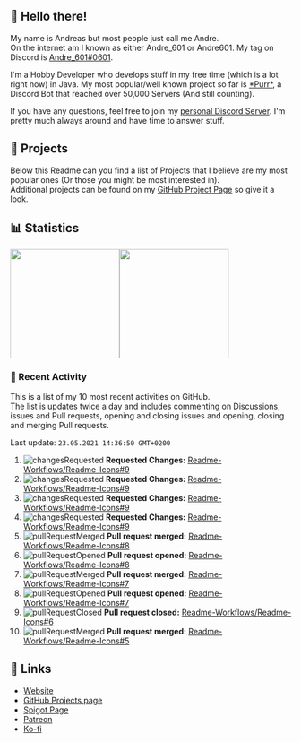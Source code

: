<!-- Links -->
[andre]: https://discord.bio/p/andre601
[purr]: https://purrbot.site
[discord]: https://discord.gg/6dazXp6
[website]: https://andre601.ch
[github]: https://andre601.ch/projects
[spigot]: https://www.spigotmc.org/resources/authors/56829/
[patreon]: https://patreon.com/andre_601
[ko-fi]: https://ko-fi.com/andre_601

## 👋 Hello there!
My name is Andreas but most people just call me Andre.  
On the internet am I known as either Andre_601 or Andre601. My tag on Discord is [Andre_601#0601][andre].

I'm a Hobby Developer who develops stuff in my free time (which is a lot right now) in Java. My most popular/well known project so far is [\*Purr\*][purr], a Discord Bot that reached over 50,000 Servers (And still counting).

If you have any questions, feel free to join my [personal Discord Server][discord]. I'm pretty much always around and have time to answer stuff.

## 📁 Projects
Below this Readme can you find a list of Projects that I believe are my most popular ones (Or those you might be most interested in).  
Additional projects can be found on my [GitHub Project Page][github] so give it a look.

## 📊 Statistics
<img height="195px" src="https://github-readme-stats.vercel.app/api?username=Andre601&show_icons=true&hide_rank=true&title_color=3498db&bg_color=ffffff00&text_color=718096&disable_animations=true"><img height="195px" src="https://github-readme-stats.vercel.app/api/top-langs?username=Andre601&layout=compact&title_color=3498db&bg_color=ffffff00&text_color=718096">

### 📜 Recent Activity
This is a list of my 10 most recent activities on GitHub.  
The list is updates twice a day and includes commenting on Discussions, issues and Pull requests, opening and closing issues and opening, closing and merging Pull requests.

<!--RECENT_ACTIVITY:last_update-->
Last update: `23.05.2021 14:36:50 GMT+0200`
<!--RECENT_ACTIVITY:last_update_end-->
<!--RECENT_ACTIVITY:start-->
1. ![changesRequested] **Requested Changes:** [Readme-Workflows/Readme-Icons#9](https://github.com/Readme-Workflows/Readme-Icons/pull/9#pullrequestreview-666263002)
2. ![changesRequested] **Requested Changes:** [Readme-Workflows/Readme-Icons#9](https://github.com/Readme-Workflows/Readme-Icons/pull/9#pullrequestreview-666263002)
3. ![changesRequested] **Requested Changes:** [Readme-Workflows/Readme-Icons#9](https://github.com/Readme-Workflows/Readme-Icons/pull/9#pullrequestreview-666261336)
4. ![changesRequested] **Requested Changes:** [Readme-Workflows/Readme-Icons#9](https://github.com/Readme-Workflows/Readme-Icons/pull/9#pullrequestreview-666261336)
5. ![pullRequestMerged] **Pull request merged:** [Readme-Workflows/Readme-Icons#8](https://github.com/Readme-Workflows/Readme-Icons/pull/8)
6. ![pullRequestOpened] **Pull request opened:** [Readme-Workflows/Readme-Icons#8](https://github.com/Readme-Workflows/Readme-Icons/pull/8)
7. ![pullRequestMerged] **Pull request merged:** [Readme-Workflows/Readme-Icons#7](https://github.com/Readme-Workflows/Readme-Icons/pull/7)
8. ![pullRequestOpened] **Pull request opened:** [Readme-Workflows/Readme-Icons#7](https://github.com/Readme-Workflows/Readme-Icons/pull/7)
9. ![pullRequestClosed] **Pull request closed:** [Readme-Workflows/Readme-Icons#6](https://github.com/Readme-Workflows/Readme-Icons/pull/6)
10. ![pullRequestMerged] **Pull request merged:** [Readme-Workflows/Readme-Icons#5](https://github.com/Readme-Workflows/Readme-Icons/pull/5)
<!--RECENT_ACTIVITY:end-->

## 🔗 Links
- [Website]
- [GitHub Projects page][github]
- [Spigot Page][spigot]
- [Patreon]
- [Ko-fi]

<!-- Badges -->
[issueOpened]: https://cdn.jsdelivr.net/gh/Readme-Workflows/Readme-Icons@main/icons/octicons/IssueOpenedOld.svg
[issueClosed]: https://cdn.jsdelivr.net/gh/Readme-Workflows/Readme-Icons@main/icons/octicons/IssueClosedOld.svg

[pullRequestOpened]: https://cdn.jsdelivr.net/gh/Readme-Workflows/Readme-Icons@main/icons/octicons/PullRequestOpened.svg
[pullRequestClosed]: https://cdn.jsdelivr.net/gh/Readme-Workflows/Readme-Icons@main/icons/octicons/PullRequestClosed.svg
[pullRequestMerged]: https://cdn.jsdelivr.net/gh/Readme-Workflows/Readme-Icons@main/icons/octicons/PullRequestMerged.svg

[comment]: https://cdn.jsdelivr.net/gh/Readme-Workflows/Readme-Icons@main/icons/octicons/Comment.svg

[changesRequested]: https://cdn.jsdelivr.net/gh/Readme-Workflows/Readme-Icons@main/icons/octicons/RequestedChanges.svg
[approved]: https://cdn.jsdelivr.net/gh/Readme-Workflows/Readme-Icons@main/icons/octicons/ApprovedChanges.svg
[repoCreated]: https://cdn.jsdelivr.net/gh/Readme-Workflows/Readme-Icons@main/icons/octicons/Repository.svg

[release]: https://cdn.jsdelivr.net/gh/Readme-Workflows/Readme-Icons@main/icons/octicons/Release.svg
[star]: https://cdn.jsdelivr.net/gh/Readme-Workflows/Readme-Icons@main/icons/octicons/StarredRepository.svg
[wiki]: https://cdn.jsdelivr.net/gh/Readme-Workflows/Readme-Icons@main/icons/octicons/Wiki.svg
